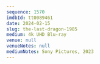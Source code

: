 ```yaml
---
sequence: 1570
imdbId: tt0089461
date: 2024-02-15
slug: the-last-dragon-1985
medium: 4k UHD Blu-ray
venue: null
venueNotes: null
mediumNotes: Sony Pictures, 2023
---
```

